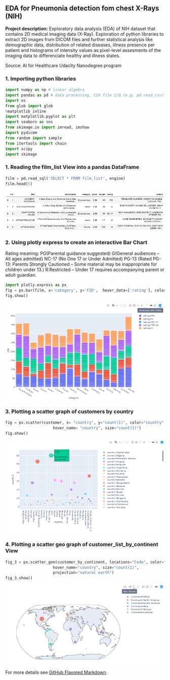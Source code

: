 ## EDA for Pneumonia detection fom chest X-Rays (NIH)

**Project description:** Exploratory data analysis (EDA) of NIH dataset that contains 2D medical imaging data (X-Ray). Exploration of python libraries to extract 2D images from DICOM files and further statistical analysis like demographic data, distribution of related diseases, illness presence per patient and histograms of intensity values as pixel-level assesments of the imaging data to differenciate healthy and illness states. 

Source: AI for Healthcare Udacity Nanodegree program 


### 1. Importing python libraries 

```python
import numpy as np # linear algebra
import pandas as pd # data processing, CSV file I/O (e.g. pd.read_csv)
import os
from glob import glob
%matplotlib inline
import matplotlib.pyplot as plt
import seaborn as sns
from skimage.io import imread, imshow
import pydicom
from random import sample
from itertools import chain 
import scipy
import skimage
```

### 1. Reading the film_list View into a pandas DataFrame

```python
film = pd.read_sql('SELECT * FROM film_list', engine)
film.head(5)
```

<img src="images/003_Connecting MySQL_with_Python_DataFrame_001.PNG?raw=true"/>


### 2. Using plotly express to create an interactive Bar Chart
Rating meaning: 
PG(Parental guidance suggested)
G(General audiences – All ages admitted) 
NC-17 (No One 17 or Under Admitted)
PG-13 (Rated PG-13: Parents Strongly Cautioned – Some material may be inappropriate for children under 13.)
R:Restricted – Under 17 requires accompanying parent or adult guardian.

```python
import plotly.express as px
fig = px.bar(film, x='category', y='FID',  hover_data=['rating'], color='rating')
fig.show()
```

<img src="images/003_Connecting MySQL_with_Python_DataFrame_002.PNG?raw=true"/>


### 3. Plotting a scatter graph of customers by country

```python
fig = px.scatter(customer, x= "country", y="count(1)", color="country",
                     hover_name= "country", size="count(1)")
fig.show()
```

<img src="images/003_Connecting MySQL_with_Python_DataFrame_003.PNG?raw=true"/>


### 4. Plotting a scatter geo graph of customer_list_by_continent View 


```python
fig_3 = px.scatter_geo(customer_by_continent, locations="Code", color="Continent",
                     hover_name="country", size="count(1)",
                     projection="natural earth")
fig_3.show()
```

<img src="images/003_Connecting MySQL_with_Python_DataFrame_004.PNG?raw=true"/>



For more details see [GitHub Flavored Markdown](https://guides.github.com/features/mastering-markdown/).
